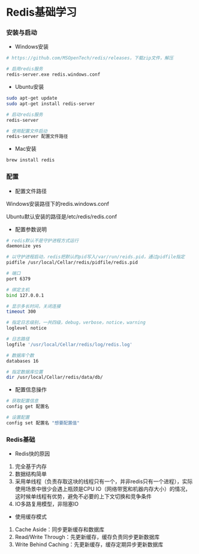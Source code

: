 # Redis基础学习 


### 安装与启动

* Windows安装

```sh
# https://github.com/MSOpenTech/redis/releases，下载zip文件，解压

# 启用redis服务
redis-server.exe redis.windows.conf
```

* Ubuntu安装

```sh
sudo apt-get update
sudo apt-get install redis-server

# 启动redis服务
redis-server

# 使用配置文件启动
redis-server 配置文件路径
```

* Mac安装

```sh
brew install redis
```


### 配置

* 配置文件路径

Windows安装路径下的redis.windows.conf

Ubuntu默认安装的路径是/etc/redis/redis.conf


* 配置参数说明

```sh
# redis默认不是守护进程方式运行
daemonize yes

# 以守护进程启动，redis把默认的pid写入/var/run/reids.pid，通过pidfile指定
pidfile /usr/local/Cellar/redis/pidfile/redis.pid

# 端口
port 6379

# 绑定主机
bind 127.0.0.1

# 显示多长时间，关闭连接
timeout 300

# 指定日志级别，一共四级，debug，verbose，notice，warning
loglevel notice

# 日志路径
logfile '/usr/local/Cellar/redis/log/redis.log'

# 数据库个数
databases 16

# 指定数据库位置
dir /usr/local/Cellar/redis/data/db/
```

* 配置信息操作

```sh
# 获取配置信息
config get 配置名

# 设置配置
config set 配置名 "想要配置值"
```


### Redis基础

* Redis快的原因

1. 完全基于内存
2. 数据结构简单
3. 采用单线程（负责存取这块的线程只有一个，并非redis只有一个进程），实际使用场景中很少会遇上瓶颈是CPU IO（网络带宽和机器内存大小）的情况，这时候单线程有优势，避免不必要的上下文切换和竞争条件
4. IO多路复用模型，非阻塞IO

* 使用缓存模式

1. Cache Aside：同步更新缓存和数据库
2. Read/Write Through：先更新缓存，缓存负责同步更新数据库
3. Write Behind Caching：先更新缓存，缓存定期异步更新数据库
